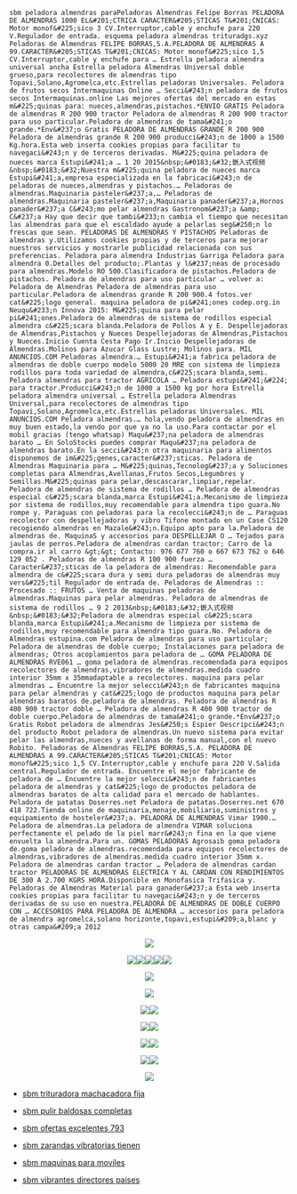 
```
sbm peladora almendras paraPeladoras Almendras Felipe Borras PELADORA DE ALMENDRAS 1000 EL&#201;CTRICA CARACTER&#205;STICAS T&#201;CNICAS: Motor monof&#225;sico 3 CV.Interruptor,cable y enchufe para 220 V.Regulador de entrada. esquema peladora almendras trituradgs.xyz Peladoras de Almendras FELIPE BORRAS,S.A.PELADORA DE ALMENDRAS A 99.CARACTER&#205;STICAS T&#201;CNICAS: Motor monof&#225;sico 1,5 CV.Interruptor,cable y enchufe para … Estrella peladora almendra universal ancha Estrella peladora Almendras Universal doble grueso,para recolectores de almendras tipo Topavi,Solano,Agromelca,etc.Estrellas peladoras Universales. Peladora de frutos secos Intermaquinas Online … Secci&#243;n peladora de frutos secos Intermaquinas.online Las mejores ofertas del mercado en estas m&#225;quinas para: nueces,almendras,pistachos.*ENVIO GRATIS Peladora de almendras R 200 900 tractor Peladora de almendras R 200 900 tractor para uso particular.Peladora de almendras de tama&#241;o grande.*Env&#237;o Gratis PELADORA DE ALMENDRAS GRANDE R 200 900 Peladora de almendras grande R 200 900 producci&#243;n de 1000 a 1500 Kg.hora.Esta web inserta cookies propias para facilitar tu navegaci&#243;n y de terceros derivadas. M&#225;quina peladora de nueces marca Estupi&#241;a … 1 20 2015&nbsp;&#0183;&#32;嵌入式视频&nbsp;&#0183;&#32;Nuestra m&#225;quina peladora de nueces marca Estupi&#241;a,empresa especializada en la fabricaci&#243;n de peladoras de nueces,almendras y pistachos.… Peladoras de almendras.Maquinaria pasteler&#237;a,… Peladoras de almendras.Maquinaria pasteler&#237;a,Maquinaria panader&#237;a,Hornos panader&#237;a C&#243;mo pelar almendras Gastronom&#237;a &amp; C&#237;a Hay que decir que tambi&#233;n cambia el tiempo que necesitan las almendras para que el escaldado ayude a pelarlas seg&#250;n lo frescas que sean. PELADORAS DE ALMENDRAS Y PISTACHOS Peladoras de almendras y.Utilizamos cookies propias y de terceros para mejorar nuestros servicios y mostrarle publicidad relacionada con sus preferencias. Peladora para almendra Industrias Garriga Peladora para almendra 0.Detalles del producto;.Plantas y l&#237;neas de procesado para almendras.Modelo RO 500.Clasificadora de pistachos.Peladora de pistachos. Peladora de almendras para uso particular … volver a: Peladora de Almendras Peladora de almendras para uso particular.Peladora de almendras grande R 200 900.4 fotos.ver cat&#225;logo general. maquina peladora de pi&#241;ones codep.org.in Neuqu&#233;n Innova 2015: M&#225;quina para pelar pi&#241;ones.Peladora de almendras de sistema de rodillos especial almendra c&#225;scara blanda.Peladora de Pollos A y E. Despellejadoras de Almendras,Pistachos y Nueces Despellejadoras de Almendras,Pistachos y Nueces.Inicio Cuenta Cesta Pago Ir.Inicio Despellejadoras de Almendras.Molinos para Azucar Glass Lustre; Molinos para. MIL ANUNCIOS.COM Peladoras almendra.… Estupi&#241;a fabrica peladora de almendras de doble cuerpo modelo 5000 20 MRE con sistema de limpieza rodillos para toda variedad de almendra,c&#225;scara blanda,semi. Peladora almendras para tractor AGRICOLA … Peladora estupi&#241;&#224; para tractor.Producci&#243;n de 1000 a 1500 kg por hora Estrella peladora almendra universal … Estrella peladora Almendras Universal,para recolectores de almendras tipo Topavi,Solano,Agromelca,etc.Estrellas peladoras Universales. MIL ANUNCIOS.COM Peladora almendras.… hola,vendo peladora de almendras en muy buen estado,la vendo por que ya no la uso.Para contactar por el mobil gracias (tengo whatsap) Maqu&#237;na peladora de almendras barato … En SoloStocks puedes comprar Maqu&#237;na peladora de almendras barato.En la secci&#243;n otra maquinaria para alimentos disponemos de im&#225;genes,caracter&#237;sticas. Peladora de Almendras Maquinaria para … M&#225;quinas,Tecnolog&#237;a y Soluciones completas para Almendras,Avellanas,Frutos Secos,Legumbres y Semillas.M&#225;quinas para pelar,descascarar,limpiar,repelar. Peladora de almendras de sistema de rodillos … Peladora de almendras especial c&#225;scara blanda,marca Estupi&#241;a.Mecanismo de limpieza por sistema de rodillos,muy recomendable para almendra tipo guara.No rompe y. Paraguas con peladoras para la recolecci&#243;n de … Paraguas recolector con despellejadoras y vibro Tifone montado en un Case CS120 recogiendo almendras en Mazale&#243;n.Equipo apto para la.Peladora de almendras de. MaquinaS y accesorios para DESPELLEJAR O … Tejados para jaulas de perros.Peladora de almendras cardan tractor; Carro de la compra.ir al carro &gt;&gt; Contacto: 976 677 760 o 667 673 762 o 646 129 052 . Peladoras de almendras R 100 900 fuerza … Caracter&#237;sticas de la peladora de almendras: Recomendable para almendra de c&#225;scara dura y semi dura peladoras de almendras muy vers&#225;til Regulador de entrada de. Peladoras de Almendras :: Procesado :: FRUTOS … Venta de maquinas peladoras de almendras.Maquinas para pelar almendras. Peladora de almendras de sistema de rodillos … 9 2 2013&nbsp;&#0183;&#32;嵌入式视频&nbsp;&#0183;&#32;Peladora de almendras especial c&#225;scara blanda,marca Estupi&#241;a.Mecanismo de limpieza por sistema de rodillos,muy recomendable para almendra tipo guara.No. Peladora de Almendras estupina.com Peladora de almendras para uso particular; Peladora de almendras de doble cuerpo; Instalaciones para peladora de almendras; Otros acoplamientos para peladora de … GOMA PELADORA DE ALMENDRAS RVE061 … goma peladora de almendras.recomendada para equipos recolectores de almendras,vibradores de almendras.medida cuadro interior 35mm x 35mmadaptable a recolectores. maquina para pelar almendras … Encuentre la mejor selecci&#243;n de fabricantes maquina para pelar almendras y cat&#225;logo de productos maquina para pelar almendras baratos de.peladora de almendras. Peladora de almendras R 400 900 tractor doble … Peladora de almendras R 400 900 tractor de doble cuerpo.Peladora de almendras de tama&#241;o grande.*Env&#237;o Gratis Robot peladora de almendras Jes&#250;s Espier Descripci&#243;n del producto Robot peladora de almendras.Un nuevo sistema para evitar pelar las almendras,nueces y avellanas de forma manual,con el nuevo Robito. Peladoras de Almendras FELIPE BORRAS,S.A. PELADORA DE ALMENDRAS A 99.CARACTER&#205;STICAS T&#201;CNICAS: Motor monof&#225;sico 1,5 CV.Interruptor,cable y enchufe para 220 V.Salida central.Regulador de entrada. Encuentre el mejor fabricante de peladora de … Encuentre la mejor selecci&#243;n de fabricantes peladora de almendras y cat&#225;logo de productos peladora de almendras baratos de alta calidad para el mercado de hablantes. Peladora de patatas Doserres.net Peladora de patatas.Doserres.net 670 418 722.Tienda online de maquinaria,menaje,mobiliario,suministros y equipamiento de hosteler&#237;a. PELADORA DE ALMENDRAS Vimar 1900.… Peladora de almendras.La peladora de almendra VIMAR soluciona perfectamente el pelado de la piel marr&#243;n fina en la que viene envuelta la almendra.Para un. GOMAS PELADORAS Agrosaib goma peladora de.goma peladora de almendras.recomendada para equipos recolectores de almendras,vibradores de almendras.medida cuadro interior 35mm x. Peladora de almendras cardan tractor … Peladora de almendras cardan tractor PELADORAS DE ALMENDRAS ELECTRICA Y AL CARDAN CON RENDIMIENTOS DE 300 A 2.700 KGRS HORA.Disponible en Monofasica Trifasica y. Peladoras de Almendras Material para ganader&#237;a Esta web inserta cookies propias para facilitar tu navegaci&#243;n y de terceros derivadas de su uso en nuestra.PELADORA DE ALMENDRAS DE DOBLE CUERPO CON … ACCESORIOS PARA PELADORA DE ALMENDRA … accesorios para peladora de almendra agromelca,solano horizonte,topavi,estupi&#209;a,blanc y otras campa&#209;a 2012 
```

<div align="center">

<a href="https://es-crusher.shibang-china.com/github&k=sbm+peladora+almendras+para"><img src="https://static.shibang-china.com/es/crusher/logo.jpg"></a>

<a href="https://es-crusher.shibang-china.com/github&k=sbm+peladora+almendras+para"><img src="https://static.shibang-china.com/es/crusher/index.jpg"></a><a href="https://es-crusher.shibang-china.com/material.htmlgithub&k=sbm+peladora+almendras+para"><img src="https://static.shibang-china.com/es/crusher/material.jpg"></a><a href="https://es-crusher.shibang-china.com/application.htmlgithub&k=sbm+peladora+almendras+para"><img src="https://static.shibang-china.com/es/crusher/application.jpg"></a><a href="https://es-crusher.shibang-china.com/aboutus.htmlgithub&k=sbm+peladora+almendras+para"><img src="https://static.shibang-china.com/es/crusher/aboutus.jpg"></a><a href="https://es-crusher.shibang-china.com/contact.htmlgithub&k=sbm+peladora+almendras+para"><img src="https://static.shibang-china.com/es/crusher/contact.jpg"></a>

<a href="https://es-crusher.shibang-china.com/github&k=sbm+peladora+almendras+para"><img src="https://static.shibang-china.com/es/crusher/banner.jpg"></a>

<a href="https://swt.shibang-china.com/github&k=sbm+peladora+almendras+para"><img src="https://static.shibang-china.com/es/crusher/text.jpg"></a>

<a href="https://swt.shibang-china.com/github&k=sbm+peladora+almendras+para"><img src="https://static.shibang-china.com/es/crusher/chat.jpg"></a><a href="https://es-crusher.shibang-china.com/contact.htmlgithub&k=sbm+peladora+almendras+para"><img src="https://static.shibang-china.com/es/crusher/message.jpg"></a>

<a href="https://es-crusher.shibang-china.com/products/pe.htmlgithub&k=sbm+peladora+almendras+para"><img src="https://static.shibang-china.com/es/crusher/pe.jpg"></a><a href="https://es-crusher.shibang-china.com/products/pf.htmlgithub&k=sbm+peladora+almendras+para"><img src="https://static.shibang-china.com/es/crusher/pf.jpg"></a>

<a href="https://es-crusher.shibang-china.com/products/hpt.htmlgithub&k=sbm+peladora+almendras+para"><img src="https://static.shibang-china.com/es/crusher/hpt.jpg"></a><a href="https://es-crusher.shibang-china.com/products/vsi.htmlgithub&k=sbm+peladora+almendras+para"><img src="https://static.shibang-china.com/es/crusher/vsi.jpg"></a>

<a href="https://es-crusher.shibang-china.com/products/klv.htmlgithub&k=sbm+peladora+almendras+para"><img src="https://static.shibang-china.com/es/crusher/klv.jpg"></a><a href="https://es-crusher.shibang-china.com/products/portable.htmlgithub&k=sbm+peladora+almendras+para"><img src="https://static.shibang-china.com/es/crusher/portable.jpg"></a>

<a href="https://swt.shibang-china.com/github&k=sbm+peladora+almendras+para"><img src="https://static.shibang-china.com/es/crusher/case.jpg"></a>

</div>


* [sbm trituradora machacadora fija](sbm%20trituradora%20machacadora%20fija.md)

* [sbm pulir baldosas completas](sbm%20pulir%20baldosas%20completas.md)

* [sbm ofertas excelentes 793](sbm%20ofertas%20excelentes%20793.md)

* [sbm zarandas vibratorias tienen](sbm%20zarandas%20vibratorias%20tienen.md)

* [sbm maquinas para moviles](sbm%20maquinas%20para%20moviles.md)

* [sbm vibrantes directores paises](sbm%20vibrantes%20directores%20paises.md)